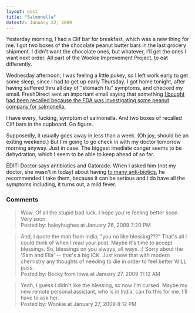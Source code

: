 ```yaml
---
layout: post
title: "Salmonella"
datestr: January 22, 2009
---
```


Yesterday morning, I had a Clif bar for breakfast, which was a new thing for me.  I got two boxes of the chocolate peanut butter bars in the last grocery shipment.  I didn't want the chocolate ones, but whatever, I'll get the ones I want next order.  All part of the Wookie Improvement Project, to eat differently.

Wednesday afternoon, I was feeling a little pukey, so I left work early to get some sleep, since I had to get up early Thursday.  I got home tonight, after having suffered thru all day of "stomach flu" symptoms, and checked my email.  FreshDirect sent an important email saying that something <a href="http://www.fda.gov/oc/opacom/hottopics/salmonellatyph.html">I bought had been recalled because the FDA was investigating some peanut company for salmonella.</a>

I have every, fucking, symptom of salmonella.  And two boxes of recalled Clif bars in the cupboard.  Go figure.

Supposedly, it usually goes away in less than a week.  (Oh joy, should be an exiting weekend.)  But I'm going to go check in with my doctor tomorrow morning anyway.  Just in case.  The biggest imediate danger seems to be dehydration, which I seem to be able to keep ahead of so far.

EDIT: Doctor says antibiotics and Gatorade.  When I asked him (not my doctor, she wasn't in today) about having <a href="http://www.munged.org/saga/497.html">to many anti-biotics</a>, he recommended I take them, because it can be serious and I do have all the symptoms including, it turns out, a mild fever.

### Comments

<blockquote>
Wow. Of all the stupid bad luck. I hope you're feeling better soon. Very soon.
<div class="post-meta">Posted by: haleyhughes at January 26, 2009  7:20 PM</div> </blockquote>
<blockquote>
And, I quote the man from India, "you no like blessing???" That's all I could think of when I read your post.  Maybe it's time to accept blessings.  So, blessings on you always, all ways.  :)  Sorry about the 'Sam and Ella' -- that's a big ICK.  Just know that with modern chemistry any thoughts of needing to die in order to feel better WILL pass.
<div class="post-meta">Posted by: Becky from Iowa at January 27, 2009 11:12 AM</div> </blockquote>
<blockquote>
Yeah, I guess I didn't like the blessing, so now I'm cursed.  Maybe my new remote personal assistant, who is in India, can fix this for me.  I'll have to ask her.
<div class="post-meta">Posted by: Wookie at January 27, 2009  8:12 PM</div> </blockquote>


